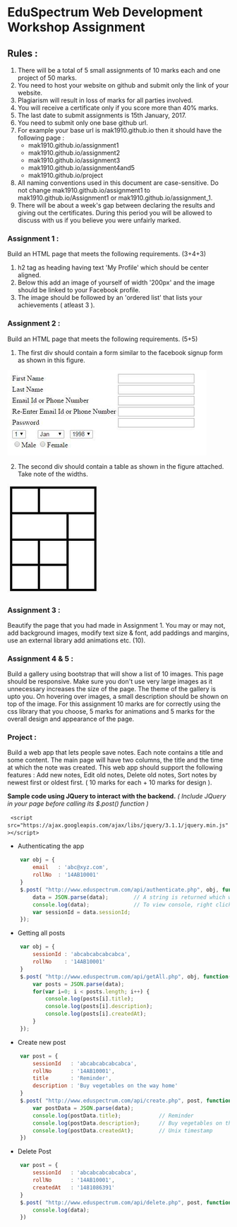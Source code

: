 # EduSpectrum Web Development Workshop Assignment

## Rules :

1. There will be a total of 5 small assignments of 10 marks each and one project of 50 marks.
2. You need to host your website on github and submit only the link of your website.
3. Plagiarism will result in loss of marks for all parties involved. 
4. You will receive a certificate only if you score more than 40% marks.
5. The last date to submit assignments is 15th January, 2017. 
6. You need to submit only one base github url.
7. For example your base url is mak1910.github.io then it should have the following page :
	* mak1910.github.io/assignment1
	* mak1910.github.io/assignment2
	* mak1910.github.io/assignment3
	* mak1910.github.io/assignment4and5
	* mak1910.github.io/project
8. All naming conventions used in this document are case-sensitive. Do not change mak1910.github.io/assignment1 to mak1910.github.io/Assignment1 or mak1910.github.io/assignment_1.
9. There will be about a week's gap between declaring the results and giving out the certificates. During this period you will be allowed to discuss with us if you believe you were unfairly marked. 

### Assignment 1 : 

Build an HTML page that meets the following requirements. (3+4+3)
1. h2 tag as heading having text 'My Profile' which should be center aligned.
2. Below this add an image of yourself of width '200px' and the image should be linked to your Facebook profile.
3. The image should be followed by an 'ordered list' that lists your achievements ( atleast 3 ).

### Assignment 2 : 

Build an HTML page that meets the following requirements. (5+5)
1. The first div should contain a form similar to the facebook signup form as shown in this figure.

![Signup parameters](Resources/1.jpg)

2. The second div should contain a table as shown in the figure attached. Take note of the widths.

![Table structure](Resources/2.jpg)

### Assignment 3 : 

Beautify the page that you had made in Assignment 1. You may or may not, add background images, modify text size & font, add paddings and margins, use an external library add animations etc. (10).

### Assignment 4 & 5 : 

Build a gallery using bootstrap that will show a list of 10 images. This page should be responsive. Make sure you don't use very large images as it unnecessary increases the size of the page. The theme of the gallery is upto you. On hovering over images, a small description should be shown on top of the image. For this assignment 10 marks are for correctly using the css library that you choose, 5 marks for animations and 5 marks for the overall design and appearance of the page.


### Project : 

Build a web app that lets people save notes. Each note contains a title and some content. The main page will have two columns, the title and the time at which the note was created. This web app should support the following features : Add new notes, Edit old notes, Delete old notes, Sort notes by newest first or oldest first. ( 10 marks for each + 10 marks for design ).

__Sample code using JQuery to interact with the backend.__ 
_( Include JQuery in your page before calling its $.post() function )_

` <script src="https://ajax.googleapis.com/ajax/libs/jquery/3.1.1/jquery.min.js"></script>`

* Authenticating the app
```javascript
	var obj = {
		email 	: 'abc@xyz.com',
		rollNo 	: '14AB10001'
	}
	$.post( "http://www.eduspectrum.com/api/authenticate.php", obj, function( data ) {
		data = JSON.parse(data);		// A string is returned which we convert to an object.
		console.log(data);				// To view console, right click and choose inspect element option. 
		var sessionId = data.sessionId; 
	});
```
* Getting all posts 
```javascript
	var obj = {
		sessionId : 'abcabcabcabcabca',
		rollNo 	  : '14AB10001'
	}
	$.post( "http://www.eduspectrum.com/api/getAll.php", obj, function( data ) {
		var posts = JSON.parse(data);
		for(var i=0; i < posts.length; i++) {
			console.log(posts[i].title);
			console.log(posts[i].description);
			console.log(posts[i].createdAt);
		}
	});
```
* Create new post
```javascript
	var post = {
		sessionId 	: 'abcabcabcabcabca',
		rollNo 	  	: '14AB10001',
		title 		: 'Reminder',
		description : 'Buy vegetables on the way home'
	}
	$.post( "http://www.eduspectrum.com/api/create.php", post, function(data) {
		var postData = JSON.parse(data);
		console.log(postData.title);			// Reminder
		console.log(postData.description);		// Buy vegetables on the way home
		console.log(postData.createdAt);		// Unix timestamp
	})
```
* Delete Post
```javascript
	var post = {
		sessionId 	: 'abcabcabcabcabca',
		rollNo		: '14AB10001',
		createdAt 	: '1481086391'
	}
	$.post( "http://www.eduspectrum.com/api/delete.php", post, function(data) {
		console.log(data);
	})
```